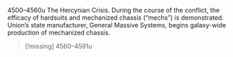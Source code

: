 4500–4560u
The Hercynian Crisis. During the course of the conflict, the efficacy of hardsuits and mechanized chassis (“mechs”) is demonstrated. Union’s state manufacturer, General Massive Systems, begins galaxy-wide production of mechanized chassis.

>[!missing]
>4560–4591u